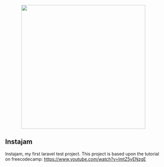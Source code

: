 <p align="center"><img src="https://www.svgpngicons.com/jpg/jam-eps.jpg" width="400"></p>

## Instajam

Instajam, my first laravel test project. This project is based upon the tutorial on freecodecamp:
https://www.youtube.com/watch?v=ImtZ5yENzgE
